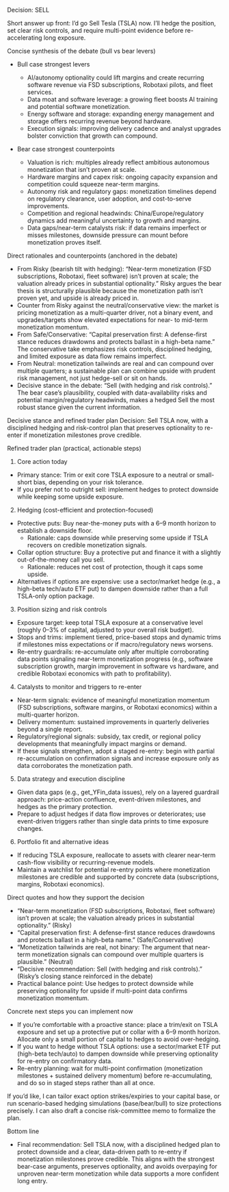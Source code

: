 Decision: SELL

Short answer up front: I’d go Sell Tesla (TSLA) now. I’ll hedge the position, set clear risk controls, and require multi-point evidence before re-accelerating long exposure.

Concise synthesis of the debate (bull vs bear levers)
- Bull case strongest levers
  - AI/autonomy optionality could lift margins and create recurring software revenue via FSD subscriptions, Robotaxi pilots, and fleet services.
  - Data moat and software leverage: a growing fleet boosts AI training and potential software monetization.
  - Energy software and storage: expanding energy management and storage offers recurring revenue beyond hardware.
  - Execution signals: improving delivery cadence and analyst upgrades bolster conviction that growth can compound.

- Bear case strongest counterpoints
  - Valuation is rich: multiples already reflect ambitious autonomous monetization that isn’t proven at scale.
  - Hardware margins and capex risk: ongoing capacity expansion and competition could squeeze near-term margins.
  - Autonomy risk and regulatory gaps: monetization timelines depend on regulatory clearance, user adoption, and cost-to-serve improvements.
  - Competition and regional headwinds: China/Europe/regulatory dynamics add meaningful uncertainty to growth and margins.
  - Data gaps/near-term catalysts risk: if data remains imperfect or misses milestones, downside pressure can mount before monetization proves itself.

Direct rationales and counterpoints (anchored in the debate)
- From Risky (bearish tilt with hedging): “Near-term monetization (FSD subscriptions, Robotaxi, fleet software) isn’t proven at scale; the valuation already prices in substantial optionality.” Risky argues the bear thesis is structurally plausible because the monetization path isn’t proven yet, and upside is already priced in.
- Counter from Risky against the neutral/conservative view: the market is pricing monetization as a multi-quarter driver, not a binary event, and upgrades/targets show elevated expectations for near- to mid-term monetization momentum.
- From Safe/Conservative: “Capital preservation first: A defense-first stance reduces drawdowns and protects ballast in a high-beta name.” The conservative take emphasizes risk controls, disciplined hedging, and limited exposure as data flow remains imperfect.
- From Neutral: monetization tailwinds are real and can compound over multiple quarters; a sustainable plan can combine upside with prudent risk management, not just hedge-sell or sit on hands.
- Decisive stance in the debate: “Sell (with hedging and risk controls).” The bear case’s plausibility, coupled with data-availability risks and potential margin/regulatory headwinds, makes a hedged Sell the most robust stance given the current information.

Decisive stance and refined trader plan
Decision: Sell TSLA now, with a disciplined hedging and risk-control plan that preserves optionality to re-enter if monetization milestones prove credible.

Refined trader plan (practical, actionable steps)
1) Core action today
- Primary stance: Trim or exit core TSLA exposure to a neutral or small-short bias, depending on your risk tolerance.
- If you prefer not to outright sell: implement hedges to protect downside while keeping some upside exposure.

2) Hedging (cost-efficient and protection-focused)
- Protective puts: Buy near-the-money puts with a 6–9 month horizon to establish a downside floor.
  - Rationale: caps downside while preserving some upside if TSLA recovers on credible monetization signals.
- Collar option structure: Buy a protective put and finance it with a slightly out-of-the-money call you sell.
  - Rationale: reduces net cost of protection, though it caps some upside.
- Alternatives if options are expensive: use a sector/market hedge (e.g., a high-beta tech/auto ETF put) to dampen downside rather than a full TSLA-only option package.

3) Position sizing and risk controls
- Exposure target: keep total TSLA exposure at a conservative level (roughly 0–3% of capital, adjusted to your overall risk budget).
- Stops and trims: implement tiered, price-based stops and dynamic trims if milestones miss expectations or if macro/regulatory news worsens.
- Re-entry guardrails: re-accumulate only after multiple corroborating data points signaling near-term monetization progress (e.g., software subscription growth, margin improvement in software vs hardware, and credible Robotaxi economics with path to profitability).

4) Catalysts to monitor and triggers to re-enter
- Near-term signals: evidence of meaningful monetization momentum (FSD subscriptions, software margins, or Robotaxi economics) within a multi-quarter horizon.
- Delivery momentum: sustained improvements in quarterly deliveries beyond a single report.
- Regulatory/regional signals: subsidy, tax credit, or regional policy developments that meaningfully impact margins or demand.
- If these signals strengthen, adopt a staged re-entry: begin with partial re-accumulation on confirmation signals and increase exposure only as data corroborates the monetization path.

5) Data strategy and execution discipline
- Given data gaps (e.g., get_YFin_data issues), rely on a layered guardrail approach: price-action confluence, event-driven milestones, and hedges as the primary protection.
- Prepare to adjust hedges if data flow improves or deteriorates; use event-driven triggers rather than single data prints to time exposure changes.

6) Portfolio fit and alternative ideas
- If reducing TSLA exposure, reallocate to assets with clearer near-term cash-flow visibility or recurring-revenue models.
- Maintain a watchlist for potential re-entry points where monetization milestones are credible and supported by concrete data (subscriptions, margins, Robotaxi economics).

Direct quotes and how they support the decision
- “Near-term monetization (FSD subscriptions, Robotaxi, fleet software) isn’t proven at scale; the valuation already prices in substantial optionality.” (Risky)
- “Capital preservation first: A defense-first stance reduces drawdowns and protects ballast in a high-beta name.” (Safe/Conservative)
- “Monetization tailwinds are real, not binary: The argument that near-term monetization signals can compound over multiple quarters is plausible.” (Neutral)
- “Decisive recommendation: Sell (with hedging and risk controls).” (Risky’s closing stance reinforced in the debate)
- Practical balance point: Use hedges to protect downside while preserving optionality for upside if multi-point data confirms monetization momentum.

Concrete next steps you can implement now
- If you’re comfortable with a proactive stance: place a trim/exit on TSLA exposure and set up a protective put or collar with a 6–9 month horizon. Allocate only a small portion of capital to hedges to avoid over-hedging.
- If you want to hedge without TSLA options: use a sector/market ETF put (high-beta tech/auto) to dampen downside while preserving optionality for re-entry on confirmatory data.
- Re-entry planning: wait for multi-point confirmation (monetization milestones + sustained delivery momentum) before re-accumulating, and do so in staged steps rather than all at once.

If you’d like, I can tailor exact option strikes/expiries to your capital base, or run scenario-based hedging simulations (base/bear/bull) to size protections precisely. I can also draft a concise risk-committee memo to formalize the plan.

Bottom line
- Final recommendation: Sell TSLA now, with a disciplined hedged plan to protect downside and a clear, data-driven path to re-entry if monetization milestones prove credible. This aligns with the strongest bear-case arguments, preserves optionality, and avoids overpaying for unproven near-term monetization while data supports a more confident long entry.